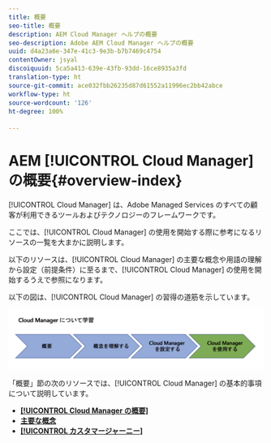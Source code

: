 ```yaml
---
title: 概要
seo-title: 概要
description: AEM Cloud Manager ヘルプの概要
seo-description: Adobe AEM Cloud Manager ヘルプの概要
uuid: d4a23a6e-347e-41c3-9e3b-b7b7469c4754
contentOwner: jsyal
discoiquuid: 5ca5a413-639e-43fb-93dd-16ce8935a3fd
translation-type: ht
source-git-commit: ace032fbb26235d87d61552a11996ec2bb42abce
workflow-type: ht
source-wordcount: '126'
ht-degree: 100%

---
```



# AEM [!UICONTROL Cloud Manager] の概要{#overview-index}

[!UICONTROL Cloud Manager] は、Adobe Managed Services のすべての顧客が利用できるツールおよびテクノロジーのフレームワークです。

ここでは、[!UICONTROL Cloud Manager] の使用を開始する際に参考になるリソースの一覧を大まかに説明します。

以下のリソースは、[!UICONTROL Cloud Manager] の主要な概念や用語の理解から設定（前提条件）に至るまで、[!UICONTROL Cloud Manager] の使用を開始するうえで参照になります。

以下の図は、[!UICONTROL Cloud Manager] の習得の道筋を示しています。

![](assets/screen_shot_2018-05-04at94510pm.png)

「概要」節の次のリソースでは、[!UICONTROL Cloud Manager] の基本的事項について説明しています。

* **[[!UICONTROL Cloud Manager の概要]](introduction-to-cloud-manager.md)**
* **[主要な概念](key-concepts.md)**
* **[[!UICONTROL カスタマージャーニー]](customer-journey.md)**

